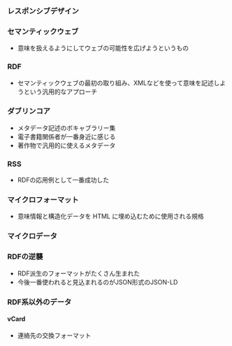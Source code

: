 ### レスポンシブデザイン
### セマンティックウェブ
- 意味を扱えるようにしてウェブの可能性を広げようというもの
### RDF
- セマンティックウェブの最初の取り組み、XMLなどを使って意味を記述しようという汎用的なアプローチ
### ダブリンコア
- メタデータ記述のボキャブラリー集
- 電子書籍関係者が一番身近に感じる
- 著作物で汎用的に使えるメタデータ
### RSS
- RDFの応用例として一番成功した
### マイクロフォーマット
- 意味情報と構造化データを HTML に埋め込むために使用される規格
### マイクロデータ
### RDFの逆襲
- RDF派生のフォーマットがたくさん生まれた
- 今後一番使われると見込まれるのがJSON形式のJSON-LD
### RDF系以外のデータ
#### vCard
- 連絡先の交換フォーマット


